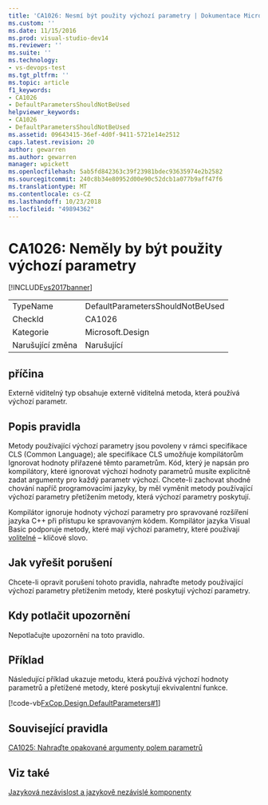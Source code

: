 ```yaml
---
title: 'CA1026: Nesmí být použity výchozí parametry | Dokumentace Microsoftu'
ms.custom: ''
ms.date: 11/15/2016
ms.prod: visual-studio-dev14
ms.reviewer: ''
ms.suite: ''
ms.technology:
- vs-devops-test
ms.tgt_pltfrm: ''
ms.topic: article
f1_keywords:
- CA1026
- DefaultParametersShouldNotBeUsed
helpviewer_keywords:
- CA1026
- DefaultParametersShouldNotBeUsed
ms.assetid: 09643415-36ef-4d0f-9411-5721e14e2512
caps.latest.revision: 20
author: gewarren
ms.author: gewarren
manager: wpickett
ms.openlocfilehash: 5ab5fd842363c39f23981bdec93635974e2b2582
ms.sourcegitcommit: 240c8b34e80952d00e90c52dcb1a077b9aff47f6
ms.translationtype: MT
ms.contentlocale: cs-CZ
ms.lasthandoff: 10/23/2018
ms.locfileid: "49894362"
---
```

# <a name="ca1026-default-parameters-should-not-be-used"></a>CA1026: Neměly by být použity výchozí parametry
[!INCLUDE[vs2017banner](../includes/vs2017banner.md)]

|||
|-|-|
|TypeName|DefaultParametersShouldNotBeUsed|
|CheckId|CA1026|
|Kategorie|Microsoft.Design|
|Narušující změna|Narušující|

## <a name="cause"></a>příčina
 Externě viditelný typ obsahuje externě viditelná metoda, která používá výchozí parametr.

## <a name="rule-description"></a>Popis pravidla
 Metody používající výchozí parametry jsou povoleny v rámci specifikace CLS (Common Language); ale specifikace CLS umožňuje kompilátorům Ignorovat hodnoty přiřazené těmto parametrům. Kód, který je napsán pro kompilátory, které ignorovat výchozí hodnoty parametrů musíte explicitně zadat argumenty pro každý parametr výchozí. Chcete-li zachovat shodné chování napříč programovacími jazyky, by měl vyměnit metody používající výchozí parametry přetížením metody, která výchozí parametry poskytují.

 Kompilátor ignoruje hodnoty výchozí parametry pro spravované rozšíření jazyka C++ při přístupu ke spravovaným kódem. Kompilátor jazyka Visual Basic podporuje metody, které mají výchozí parametry, které používají [volitelné](http://msdn.microsoft.com/library/4571ce88-a539-4115-b230-54eb277c6aa7) – klíčové slovo.

## <a name="how-to-fix-violations"></a>Jak vyřešit porušení
 Chcete-li opravit porušení tohoto pravidla, nahraďte metody používající výchozí parametry přetížením metody, které poskytují výchozí parametry.

## <a name="when-to-suppress-warnings"></a>Kdy potlačit upozornění
 Nepotlačujte upozornění na toto pravidlo.

## <a name="example"></a>Příklad
 Následující příklad ukazuje metodu, která používá výchozí hodnoty parametrů a přetížené metody, které poskytují ekvivalentní funkce.

 [!code-vb[FxCop.Design.DefaultParameters#1](../snippets/visualbasic/VS_Snippets_CodeAnalysis/FxCop.Design.DefaultParameters/vb/FxCop.Design.DefaultParameters.vb#1)]

## <a name="related-rules"></a>Související pravidla
 [CA1025: Nahraďte opakované argumenty polem parametrů](../code-quality/ca1025-replace-repetitive-arguments-with-params-array.md)

## <a name="see-also"></a>Viz také
 [Jazyková nezávislost a jazykově nezávislé komponenty](http://msdn.microsoft.com/library/4f0b77d0-4844-464f-af73-6e06bedeafc6)




